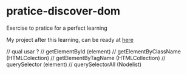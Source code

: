 # pratice-discover-dom

Exercise to pratice for a perfect learning

My project after this learning, can be ready at [here](https://luisfernandomgrs.github.io/pratice-discover-dom/challenge-modal/)

// qual usar ?
// getElementById (element)
// getElementByClassName (HTMLColection)
// getElementByTagName (HTMLCollection)
// querySelector (element)
// querySelectorAll (Nodelist)
